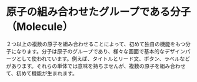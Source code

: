 # 原子の組み合わせたグループである分子（Molecule）

２つ以上の複数の原子を組み合わせることによって、初めて独自の機能をもつ分子になります。分子は原子のグループであり、様々な画面で基本的なデザインパーツとして使われています。例えば、タイトルとリード文、ボタン、ラベルなどがあります。それらの単体では意味を持ちませんが、複数の原子を組み合わせて、初めて機能が生まれます。
